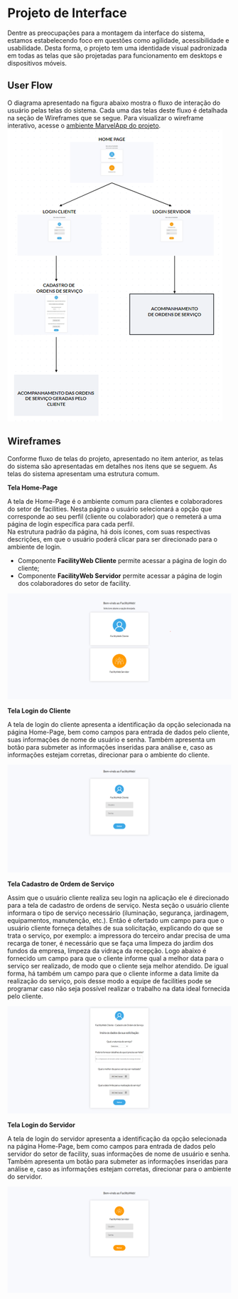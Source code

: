 
# Projeto de Interface

Dentre as preocupações para a montagem da interface do sistema, estamos estabelecendo foco em questões como agilidade, acessibilidade e usabilidade. Desta forma, o projeto tem uma identidade visual padronizada em todas as telas que são projetadas para funcionamento em desktops e dispositivos móveis.

## User Flow
O diagrama apresentado na figura abaixo mostra o fluxo de interação do usuário pelas telas do sistema. Cada uma das telas deste fluxo é detalhada na seção de Wireframes que se segue. Para visualizar o wireframe interativo, acesse o <a href='https://marvelapp.com/whiteboard/T2XCLZ2P1JvC209UWWHh'>ambiente MarvelApp do projeto</a>.<br>
<img src='img/user-flow.PNG'/>

## Wireframes

Conforme fluxo de telas do projeto, apresentado no item anterior, as telas do sistema são apresentadas em detalhes nos itens que se seguem. As telas do sistema apresentam uma estrutura comum.
 
 **Tela Home-Page**
 
A tela de Home-Page é o ambiente comum para clientes e colaboradores do setor de facilities. Nesta página o usuário selecionará a opção que corresponde ao seu perfil (cliente ou colaborador) que o remeterá a uma página de login específica para cada perfil.<br>
Na estrutura padrão da página, há dois ícones, com suas respectivas descrições, em que o usuário poderá clicar para ser direcionado para o ambiente de login.<br>

-	Componente <strong>FacilityWeb Cliente</strong> permite acessar a página de login do cliente;
-	Componente <strong>FacilityWeb Servidor</strong> permite acessar a página de login dos colaboradores do setor de facility. 

<img src='img/index.png'/>
<br>

**Tela Login do Cliente**

A tela de login do cliente apresenta a identificação da opção selecionada na página Home-Page, bem como campos para entrada de dados pelo cliente, suas informações de nome de usuário e senha. Também apresenta um botão para submeter as informações inseridas para análise e, caso as informações estejam corretas, direcionar para o ambiente do cliente.

<img src='img/login-cliente.png'/>
<br>

**Tela Cadastro de Ordem de Serviço**

Assim que o usuário cliente realiza seu login na aplicação ele é direcionado para a tela de cadastro de ordens de serviço. Nesta seção o usuário cliente informara o tipo de serviço necessário (iluminação, segurança, jardinagem, equipamentos, manutenção, etc.). Então é ofertado um campo para que o usuário cliente forneça detalhes de sua solicitação, explicando do que se trata o serviço, por exemplo: a impressora do terceiro andar precisa de uma recarga de toner, é necessário que se faça uma limpeza do jardim dos fundos da empresa, limpeza da vidraça da recepção. Logo abaixo é fornecido um campo para que o cliente informe qual a melhor data para o serviço ser realizado, de modo que o cliente seja melhor atendido. De igual forma, há também um campo para que o cliente informe a data limite da realização do serviço, pois desse modo a equipe de facilities pode se programar caso não seja possível realizar o trabalho na data ideal fornecida pelo cliente.

<img src='img/cadastro-de-os.png'/>
<br>

**Tela Login do Servidor**

A tela de login do servidor apresenta a identificação da opção selecionada na página Home-Page, bem como campos para entrada de dados pelo servidor do setor de facility, suas informações de nome de usuário e senha. Também apresenta um botão para submeter as informações inseridas para análise e, caso as informações estejam corretas, direcionar para o ambiente do servidor.

<img src='img/login-servidor.png'/>
